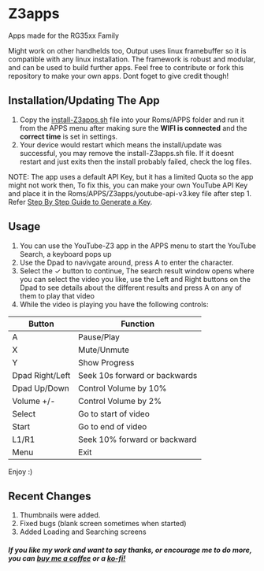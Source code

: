 # Z3apps
Apps made for the RG35xx Family

Might work on other handhelds too, Output uses linux framebuffer so it is compatible with any linux installation.
The framework is robust and modular, and can be used to build further apps. Feel free to contribute or fork this repository to make your own apps. Dont foget to give credit though!

## Installation/Updating The App

1. Copy the [install-Z3apps.sh](https://github.com/Z3R0C1PH3R/Z3apps/releases/download/v0.1/install-Z3apps.sh) file into your Roms/APPS folder and run it from the APPS menu after making sure the **WIFI is connected** and the **correct time** is set in settings.
2. Your device would restart which means the install/update was successful, you may remove the install-Z3apps.sh file. If it doesnt restart and just exits then the install probably failed, check the log files.

NOTE: The app uses a default API Key, but it has a limited Quota so the app might not work then, To fix this, you can make your own YouTube API Key and place it in the Roms/APPS/Z3apps/youtube-api-v3.key file after step 1. Refer [Step By Step Guide to Generate a Key](https://github.com/Z3R0C1PH3R/Z3apps/wiki/Adding-your-own-API-Key).

## Usage

1. You can use the YouTube-Z3 app in the APPS menu to start the YouTube Search, a keyboard pops up
2. Use the Dpad to navivgate around, press A to enter the character.
3. Select the ✓ button to continue, The search result window opens where you can select the video you like, use the Left and Right buttons on the Dpad to see details about the different results and press A on any of them to play that video
4. While the video is playing you have the following controls:

| Button          | Function                      |
|-----------------|-------------------------------|
| A               | Pause/Play                    |
| X               | Mute/Unmute                   |
| Y               | Show Progress                 |
| Dpad Right/Left | Seek 10s forward or backwards |
| Dpad Up/Down    | Control Volume by 10%         |
| Volume +/-      | Control Volume by 2%          |
| Select          | Go to start of video          |
| Start           | Go to end of video            |
| L1/R1           | Seek 10% forward or backward  |
| Menu            | Exit                          |

Enjoy :)

## Recent Changes

1. Thumbnails were added.
1. Fixed bugs (blank screen sometimes when started)
1. Added Loading and Searching screens

##### If you like my work and want to say thanks, or encourage me to do more, you can [buy me a coffee](https://buymeacoffee.com/z3r0c1ph3r) or a [ko-fi!](https://ko-fi.com/z3r0c1ph3r)
